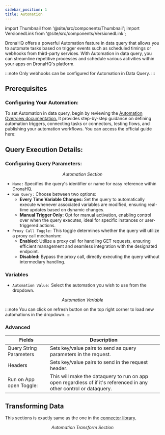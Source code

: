 ```yaml
---
sidebar_position: 1
title: Automation
---
```

import Thumbnail from '@site/src/components/Thumbnail';
import VersionedLink from '@site/src/components/VersionedLink';

DronaHQ offers a powerful Automation feature in data query that allows you to automate tasks based on trigger events such as scheduled timings or webhooks from third-party services. With Automation in data query, you can streamline repetitive processes and schedule various activities within your apps on DronaHQ's platform.

:::note
Only webhooks can be configured for Automation in Data Query.
:::

## Prerequisites
### Configuring Your Automation:

To set Automation in data query, begin by reviewing the [Automation Overview documentation.](https://docs.dronahq.com/automations/overview/ ) It provides step-by-step guidance on defining automation triggers, connecting tasks or connectors, testing flows, and publishing your automation workflows. You can access the official guide here:


## Query Execution Details:

### Configuring Query Parameters:

<figure>
  <Thumbnail src="/img/data-queries/automation.png" alt="Automation Section" />
  <figcaption align = "center"><i>Automation Section</i></figcaption>
</figure>

- `Name:` Specifies the query's identifier or name for easy reference within DronaHQ.
- `Run Query:` Choose between two options:
  - **Every Time Variable Changes:** Set the query to automatically execute whenever associated variables are modified, ensuring real-time updates based on dynamic changes.
  - **Manual Trigger Only:** Opt for manual activation, enabling control over when the query executes, ideal for specific instances or user-triggered actions.
- `Proxy Call Toggle:` This toggle determines whether the query will utilize a proxy call mechanism:
  - **Enabled:** Utilize a proxy call for handling GET requests, ensuring efficient management and seamless integration with the designated endpoint.
  - **Disabled:** Bypass the proxy call, directly executing the query without intermediary handling.

### Variables


- `Automation Value:` Select the automation you wish to use from the dropdown.   
<figure>
  <Thumbnail src="/img/data-queries/automation-variable.png" alt="Automation Variable" />
  <figcaption align = "center"><i>Automation Variable</i></figcaption>
</figure>

:::note
You can click on refresh button on the top right corner to load new automations in the dropdown.
:::



### Advanced

Fields      | Description                                |
|---------------------|------------------------------------------------------------------|
Query String Parameters | Sets key/value pairs to send as query parameters in the request. |
Headers | Sets key/value pairs to send in the request header.|
Run on App open Toggle: | This will make the dataquery to run on app open regardless of if it's referenced in any other control or dataquery. |




## Transforming Data

This sections is exactly same as the one in the [connector library.](/binding-data/data-queries/connector-library/#transform-response)

<figure>
  <Thumbnail src="/img/data-queries/automation-transform.png" alt="Automation Transform Section" />
  <figcaption align = "center"><i>Automation Transform Section</i></figcaption>
</figure>

